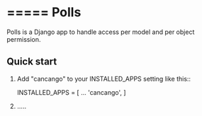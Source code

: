 =====
Polls
=====

Polls is a Django app to handle access per model and per object permission.

## Quick start

1. Add "cancango" to your INSTALLED_APPS setting like this::

   INSTALLED_APPS = [
   ...
   'cancango',
   ]

2. .....
